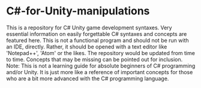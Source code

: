 # C#-for-Unity-manipulations
This is a repository for C# Unity game development syntaxes. Very essential information on easily forgettable C# syntaxes and concepts are featured here. This is not a functional program and should not be run with an IDE, directly. Rather, it should be opened with a text editor like 'Notepad++', 'Atom' or the likes. The repository would be updated from time to time. Concepts that may be missing can be pointed out for inclusion.  Note: This is not a learning guide for absolute beginners of C# programming and/or Unity. It is just more like a reference of important concepts for those who are a bit more advanced with the C# programming language.
